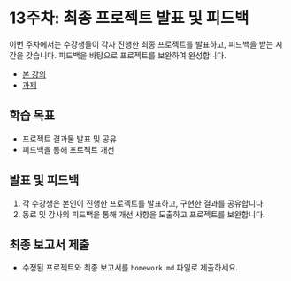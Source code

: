 # 13주차: 최종 프로젝트 발표 및 피드백

이번 주차에서는 수강생들이 각자 진행한 최종 프로젝트를 발표하고, 피드백을 받는 시간을 갖습니다. 피드백을 바탕으로 프로젝트를 보완하여 완성합니다.

- [본 강의](./lesson.md)
- [과제](./homework.md)

## 학습 목표
- 프로젝트 결과물 발표 및 공유
- 피드백을 통해 프로젝트 개선

## 발표 및 피드백
1. 각 수강생은 본인이 진행한 프로젝트를 발표하고, 구현한 결과를 공유합니다.
2. 동료 및 강사의 피드백을 통해 개선 사항을 도출하고 프로젝트를 보완합니다.

## 최종 보고서 제출
- 수정된 프로젝트와 최종 보고서를 `homework.md` 파일로 제출하세요.
